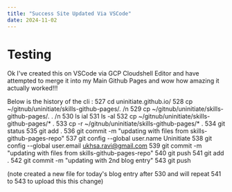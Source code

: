 ```yaml
---
title: "Success Site Updated Via VSCode"
date: 2024-11-02
---
```

# Testing
Ok I've created this on VSCode via GCP Cloudshell Editor and have attempted to merge it into my Main Github Pages
and wow how amazing it actually worked!!!

Below is the history of the cli :
  527  cd uninitiate.github.io/
  528  cp ~/gitnub/uninitiate/skills-github-pages/*.*    /n
  529  cp ~/gitnub/uninitiate/skills-github-pages/*.* .  /n
  530  ls ial
  531  ls -al
  532  cp ~/gitnub/uninitiate/skills-github-pages/* .
  533  cp -r ~/gitnub/uninitiate/skills-github-pages/* .
  534  git status 
  535  git add .
  536  git commit -m "updating with files from skills-github-pages-repo"
  537  git config --global user.name Uninitiate
  538  git config --global user.email ukhsa.ravi@gmail.com
  539  git commit -m "updating with files from skills-github-pages-repo"
  540  git push
  541  git add .
  542  git commit -m "updating with 2nd blog entry"
  543  git push

  (note created a new file for today's blog entry after 530 and will repeat 541 to 543 to upload this this change)